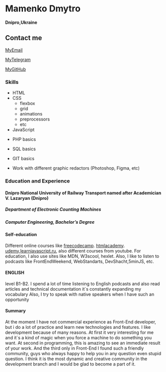 # Mamenko Dmytro

**Dnipro,Ukraine**

## Contact me

[MyEmail](mamenko.dv@gmail.com)

[MyTelegram](https://t.me/MamenkoDV)

[MyGitHub](https://github.com/MamenkoDV)

### Skills

- HTML
- CSS
  - flexbox
  - grid
  - animations
  * preprocessors
  * etc
- JavaScript

* PHP basics
* SQL basics
* GIT basics

* Work with different graphic redactors (Photoshop, Figma, etc)

### Education and Experience

#### Dnipro National University of Railway Transport named after Academician V. Lazaryan (Dnipro)

##### Department of Electronic Counting Machines

##### **Computer Engineering**, Bachelor’s Degree

#### Self-education

Different online courses like
[freecodecamp](freecodecamp.org).
[htmlacademy](htmlacademy.ru).
[udemy](udemy.com),[learnjavascript.ru](learnjavascript.ru), also different courses from youtube.
For education, I also use sites like MDN, W3scool, hexlet. Also, I like to listen to podcasts like FrontEndWeekend, WebStandarts, DevShacht,5minJS, etc.

#### ENGLISH

level B1-B2.
I spend a lot of time listening to English podcasts and also read articles and technical documentation it`s constantly expanding my vocabulary Also, I try to speak with native speakers when I have such an opportunity

#### Summary

At the moment I have not commercial experience as Front-End developer, but i do a lot of practice and learn new technologies and features. I like development because of many reasons. At first it very interesting for me and it`s a kind of magic when you force a machine to do something you want. At second in programming, this is amazing to see an immediate result of your work. And the third only in Front-End I found such a friendly community, guys who always happy to help you in any question even stupid question. I think it is the most dynamic and creative community in the development branch and I would be glad to become a part of it.
